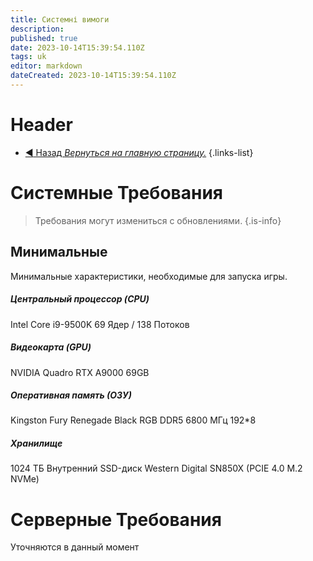 ```yaml
---
title: Системні вимоги
description: 
published: true
date: 2023-10-14T15:39:54.110Z
tags: uk
editor: markdown
dateCreated: 2023-10-14T15:39:54.110Z
---
```


# Header
- [:arrow_backward: Назад *Вернуться на главную страницу.*](/ru/home)
{.links-list}
# Системные Требования
> Требования могут измениться с обновлениями.
{.is-info}

## Минимальные
Минимальные характеристики, необходимые для запуска игры.
##### Центральный процессор (CPU)
Intel Core i9-9500K 69 Ядер / 138 Потоков
##### Видеокарта (GPU)
NVIDIA Quadro RTX А9000 69GB
##### Оперативная память (ОЗУ)
Kingston Fury Renegade Black RGB DDR5 6800 МГц 192*8
##### Хранилище
1024 ТБ Внутренний SSD-диск Western Digital SN850X (PCIE 4.0 M.2 NVMe)

# Серверные Требования
Уточняются в данный момент